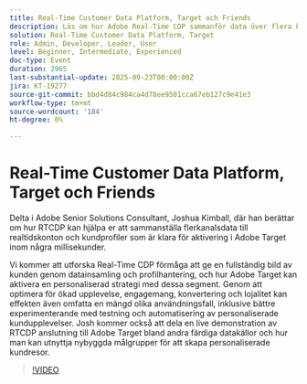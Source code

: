 ```yaml
---
title: Real-Time Customer Data Platform, Target och Friends
description: Läs om hur Adobe Real-Time CDP sammanför data över flera kanaler i användbara kundprofiler som aktiveras direkt i Adobe Target. Se hur sammankopplade data och AI-driven segmentering möjliggör personaliserade resor, tester och automatisering som driver engagemang, konverteringar och lojalitet. Innehåller en live demo av RTCDP och Target in action.
solution: Real-Time Customer Data Platform, Target
role: Admin, Developer, Leader, User
level: Beginner, Intermediate, Experienced
doc-type: Event
duration: 2965
last-substantial-update: 2025-09-23T00:00:00Z
jira: KT-19277
source-git-commit: bbd4d84c984ca4d78ee9501cca67eb127c9e41e3
workflow-type: tm+mt
source-wordcount: '184'
ht-degree: 0%

---
```



# Real-Time Customer Data Platform, Target och Friends

Delta i Adobe Senior Solutions Consultant, Joshua Kimball, där han berättar om hur RTCDP kan hjälpa er att sammanställa flerkanalsdata till realtidskonton och kundprofiler som är klara för aktivering i Adobe Target inom några millisekunder.

Vi kommer att utforska Real-Time CDP förmåga att ge en fullständig bild av kunden genom datainsamling och profilhantering, och hur Adobe Target kan aktivera en personaliserad strategi med dessa segment. Genom att optimera för ökad upplevelse, engagemang, konvertering och lojalitet kan effekten även omfatta en mängd olika användningsfall, inklusive bättre experimenterande med testning och automatisering av personaliserade kundupplevelser. Josh kommer också att dela en live demonstration av RTCDP anslutning till Adobe Target bland andra färdiga datakällor och hur man kan utnyttja nybyggda målgrupper för att skapa personaliserade kundresor.

>[!VIDEO](https://video.tv.adobe.com/v/3475185/?learn=on&enablevpops)
